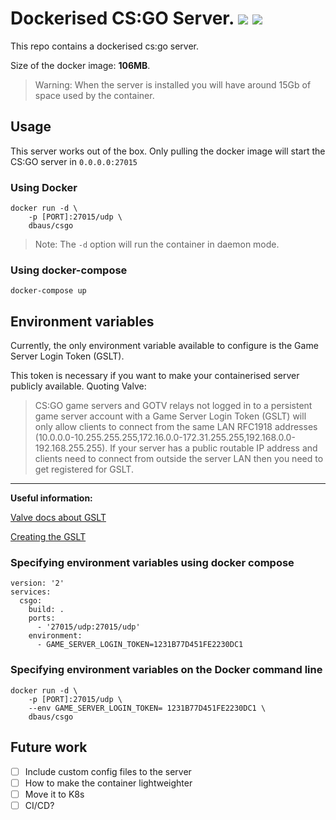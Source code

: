 # Dockerised CS:GO Server. ![](https://img.shields.io/badge/Status-Work%20In%20Progress-yellow.svg)   ![](https://img.shields.io/badge/Tested-Manually-brightgreen.svg)

This repo contains a dockerised cs:go server.

Size of the docker image: **106MB**.

>Warning: When the server is installed you will have around 15Gb of space used by the container. 

## Usage

This server works out of the box. Only pulling the docker image will start the CS:GO server in `0.0.0.0:27015`

### Using Docker
```
docker run -d \
    -p [PORT]:27015/udp \
    dbaus/csgo
```
> Note: The `-d` option will run the container in daemon mode.

### Using docker-compose

```
docker-compose up 
```

## Environment variables

Currently, the only environment variable available to configure is the Game Server Login Token (GSLT). 

This token is necessary if you want to make your containerised server publicly available. Quoting Valve:

> CS:GO game servers and GOTV relays not logged in to a persistent game server account with a Game Server Login Token (GSLT) will only allow clients to connect from the same LAN RFC1918 addresses (10.0.0.0-10.255.255.255,172.16.0.0-172.31.255.255,192.168.0.0-192.168.255.255). If your server has a public routable IP address and clients need to connect from outside the server LAN then you need to get registered for GSLT.

****
**Useful information:**

[Valve docs about GSLT](https://developer.valvesoftware.com/wiki/Counter-Strike:_Global_Offensive_Dedicated_Servers#Registering_Game_Server_Login_Token)

[Creating the GSLT](http://steamcommunity.com/dev/managegameservers)

### Specifying environment variables using docker compose

```
version: '2'
services:
  csgo:
    build: .
    ports:
      - '27015/udp:27015/udp'
    environment:
      - GAME_SERVER_LOGIN_TOKEN=1231B77D451FE2230DC1
```
### Specifying environment variables on the Docker command line

```
docker run -d \
    -p [PORT]:27015/udp \
    --env GAME_SERVER_LOGIN_TOKEN= 1231B77D451FE2230DC1 \
    dbaus/csgo
```


## Future work
- [ ] Include custom config files to the server
- [ ] How to make the container lightweighter
- [ ] Move it to K8s
- [ ] CI/CD?
